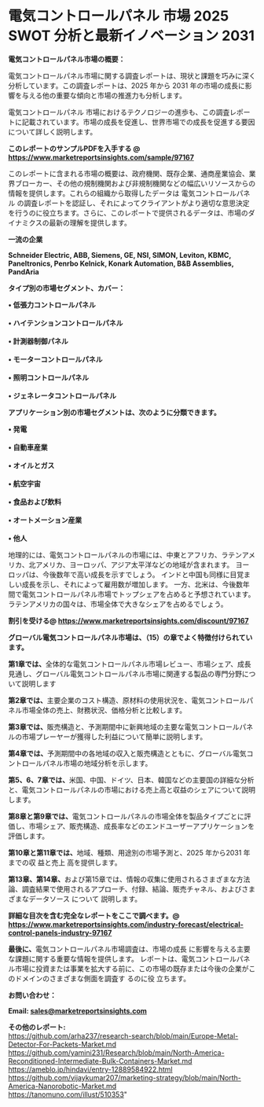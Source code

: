 # 電気コントロールパネル 市場 2025 SWOT 分析と最新イノベーション 2031

<strong><b>電気コントロールパネル市場の概要：</b></strong>

電気コントロールパネル市場に関する調査レポートは、現状と課題を巧みに深く分析しています。この調査レポートは、2025 年から 2031 年の市場の成長に影響を与える他の重要な傾向と市場の推進力も分析します。

電気コントロールパネル 市場におけるテクノロジーの進歩も、この調査レポートに記載されています。市場の成長を促進し、世界市場での成長を促進する要因について詳しく説明します。

<strong>このレポートのサンプルPDFを入手する @ <a href=https://www.marketreportsinsights.com/sample/97167>https://www.marketreportsinsights.com/sample/97167</a></strong>

このレポートに含まれる市場の概要は、政府機関、既存企業、通商産業協会、業界ブローカー、その他の規制機関および非規制機関などの幅広いリソースからの情報を提供します。これらの組織から取得したデータは 電気コントロールパネル の調査レポートを認証し、それによってクライアントがより適切な意思決定を行うのに役立ちます。さらに、このレポートで提供されるデータは、市場のダイナミクスの最新の理解を提供します。

<strong>一流の企業</strong>

<strong><b>Schneider Electric, ABB, Siemens, GE, NSI, SIMON, Leviton, KBMC, Paneltronics, Penrbo Kelnick, Konark Automation, B&B Assemblies, PandAria</b></strong>

<strong><b>タイプ別の市場セグメント、カバー：</b></strong>

<strong>• 低張力コントロールパネル<br><br>• ハイテンションコントロールパネル<br><br>• 計測器制御パネル<br><br>• モーターコントロールパネル<br><br>• 照明コントロールパネル<br><br>• ジェネレータコントロールパネル</strong>

<strong><b>アプリケーション別の市場セグメントは、次のように分類できます。</b></strong>

<strong>• 発電<br><br>• 自動車産業<br><br>• オイルとガス<br><br>• 航空宇宙<br><br>• 食品および飲料<br><br>• オートメーション産業<br><br>• 他人</strong>

 地理的には、電気コントロールパネルの市場には、中東とアフリカ、ラテンアメリカ、北アメリカ、ヨーロッパ、アジア太平洋などの地域が含まれます。 ヨーロッパは、今後数年で高い成長を示すでしょう。 インドと中国も同様に目覚ましい成長を示し、それによって雇用数が増加します。 一方、北米は、今後数年間で電気コントロールパネル市場でトップシェアを占めると予想されています。 ラテンアメリカの国々は、市場全体で大きなシェアを占めるでしょう。

<strong>割引を受ける@ <a href=https://www.marketreportsinsights.com/discount/97167>https://www.marketreportsinsights.com/discount/97167</a></strong>

<strong><b>グローバル電気コントロールパネル市場は、（15）の章でよく特徴付けられています。</b></strong>

<strong><b>第</b></strong><strong><b>1章では、</b></strong>全体的な電気コントロールパネル市場レビュー、市場シェア、成長見通し、グローバル電気コントロールパネル市場に関連する製品の専門分野について説明します

<strong><b>第2章では、</b></strong>主要企業のコスト構造、原材料の使用状況を、電気コントロールパネル市場全体の売上、財務状況、価格分析と比較します。

<strong><b>第3章では、</b></strong>販売構造と、予測期間中に新興地域の主要な電気コントロールパネルの市場プレーヤーが獲得した利益について簡単に説明します。

<strong><b>第4章では、</b></strong>予測期間中の各地域の収入と販売構造とともに、グローバル電気コントロールパネル市場の地域分析を示します。

<strong><b>第5、6、7章では、</b></strong>米国、中国、ドイツ、日本、韓国などの主要国の詳細な分析と、電気コントロールパネルの市場における売上高と収益のシェアについて説明します。

<strong><b>第8章と第9章では、</b></strong>電気コントロールパネルの市場全体を製品タイプごとに評価し、市場シェア、販売構造、成長率などのエンドユーザーアプリケーションを評価します。

<strong><b>第10章と第11章では、</b></strong>地域、種類、用途別の市場予測と、2025 年から2031 年までの収 益と売上 高を提供します。

<strong><b>第13章、第14章、</b></strong>および第15章では、情報の収集に使用されるさまざまな方法論、調査結果で使用されるアプローチ、付録、結論、販売チャネル、およびさまざまなデータソース について 説明します。

<strong>詳細な目次を含む完全なレポートをここで調べます。@ <a href=https://www.marketreportsinsights.com/industry-forecast/electrical-control-panels-industry-97167>https://www.marketreportsinsights.com/industry-forecast/electrical-control-panels-industry-97167</a></strong>

<strong><b>最後に、</b></strong>電気コントロールパネル市場調査は、市場の成長 に影響を</a>与える主要な課題に関する重要な情報を提供します。 レポートは、電気コントロールパネル市場に投資または事業を拡大する前に、この市場の既存または今後の企業がこのドメインのさまざまな側面を調査す るのに役 立ちます。

<strong><b>お問い合わせ：</b></strong>

<strong>Email: </strong><a href=mailto:sales@marketreportsinsights.com><strong>sales@marketreportsinsights.com</strong></a>

<strong>その他のレポート:</strong>
<br>
<a href=https://github.com/arha237/research-search/blob/main/Europe-Metal-Detector-For-Packets-Market.md>https://github.com/arha237/research-search/blob/main/Europe-Metal-Detector-For-Packets-Market.md</a>
<br>
<a href=https://github.com/yamini231/Research/blob/main/North-America-Reconditioned-Intermediate-Bulk-Containers-Market.md>https://github.com/yamini231/Research/blob/main/North-America-Reconditioned-Intermediate-Bulk-Containers-Market.md</a>
<br>
<a href=https://ameblo.jp/hindavi/entry-12889584922.html>https://ameblo.jp/hindavi/entry-12889584922.html</a>
<br>
<a href=https://github.com/vijaykumar207/marketing-strategy/blob/main/North-America-Nanorobotic-Market.md>https://github.com/vijaykumar207/marketing-strategy/blob/main/North-America-Nanorobotic-Market.md</a>
<br>
<a href=https://tanomuno.com/illust/510353>https://tanomuno.com/illust/510353</a>"
